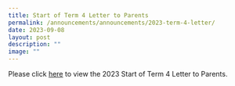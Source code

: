 ```yaml
---
title: Start of Term 4 Letter to Parents
permalink: /announcements/announcements/2023-term-4-letter/
date: 2023-09-08
layout: post
description: ""
image: ""
---
```

Please click [here](https://www.crestsec.edu.sg/info-at-crest/useful-links/parent/) to view the 2023 Start of Term 4 Letter to Parents.